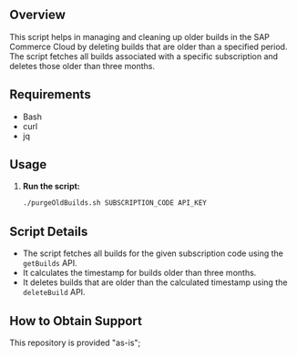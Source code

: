 ## Overview

This script helps in managing and cleaning up older builds in the SAP Commerce Cloud by deleting builds that are older than a specified period. The script fetches all builds associated with a specific subscription and deletes those older than three months.

## Requirements

- Bash
- curl
- jq

## Usage

1. **Run the script:**

    ```bash
    ./purgeOldBuilds.sh SUBSCRIPTION_CODE API_KEY
    ```

## Script Details

- The script fetches all builds for the given subscription code using the `getBuilds` API.
- It calculates the timestamp for builds older than three months.
- It deletes builds that are older than the calculated timestamp using the `deleteBuild` API.

## How to Obtain Support
This repository is provided "as-is";
